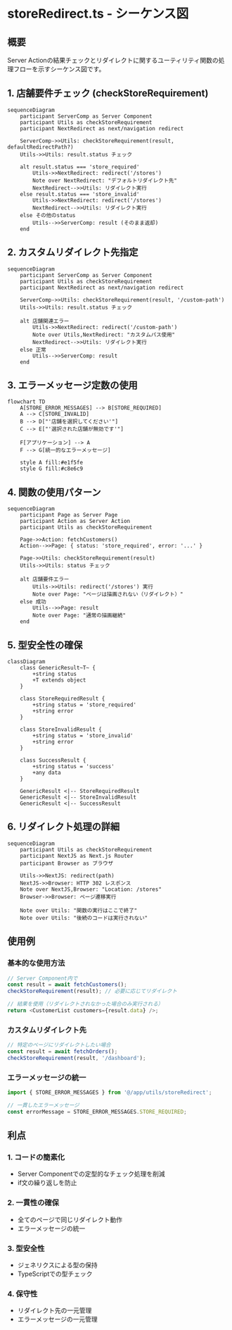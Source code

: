 # storeRedirect.ts - シーケンス図

## 概要
Server Actionの結果チェックとリダイレクトに関するユーティリティ関数の処理フローを示すシーケンス図です。

## 1. 店舗要件チェック (checkStoreRequirement)

```mermaid
sequenceDiagram
    participant ServerComp as Server Component
    participant Utils as checkStoreRequirement
    participant NextRedirect as next/navigation redirect

    ServerComp->>Utils: checkStoreRequirement(result, defaultRedirectPath?)
    Utils->>Utils: result.status チェック
    
    alt result.status === 'store_required'
        Utils->>NextRedirect: redirect('/stores')
        Note over NextRedirect: "デフォルトリダイレクト先"
        NextRedirect-->>Utils: リダイレクト実行
    else result.status === 'store_invalid'
        Utils->>NextRedirect: redirect('/stores')
        NextRedirect-->>Utils: リダイレクト実行
    else その他のstatus
        Utils-->>ServerComp: result (そのまま返却)
    end
```

## 2. カスタムリダイレクト先指定

```mermaid
sequenceDiagram
    participant ServerComp as Server Component
    participant Utils as checkStoreRequirement
    participant NextRedirect as next/navigation redirect

    ServerComp->>Utils: checkStoreRequirement(result, '/custom-path')
    Utils->>Utils: result.status チェック
    
    alt 店舗関連エラー
        Utils->>NextRedirect: redirect('/custom-path')
        Note over Utils,NextRedirect: "カスタムパス使用"
        NextRedirect-->>Utils: リダイレクト実行
    else 正常
        Utils-->>ServerComp: result
    end
```

## 3. エラーメッセージ定数の使用

```mermaid
flowchart TD
    A[STORE_ERROR_MESSAGES] --> B[STORE_REQUIRED]
    A --> C[STORE_INVALID]
    B --> D["'店舗を選択してください'"]
    C --> E["'選択された店舗が無効です'"]
    
    F[アプリケーション] --> A
    F --> G[統一的なエラーメッセージ]
    
    style A fill:#e1f5fe
    style G fill:#c8e6c9
```

## 4. 関数の使用パターン

```mermaid
sequenceDiagram
    participant Page as Server Page
    participant Action as Server Action
    participant Utils as checkStoreRequirement

    Page->>Action: fetchCustomers()
    Action-->>Page: { status: 'store_required', error: '...' }
    
    Page->>Utils: checkStoreRequirement(result)
    Utils->>Utils: status チェック
    
    alt 店舗要件エラー
        Utils->>Utils: redirect('/stores') 実行
        Note over Page: "ページは描画されない（リダイレクト）"
    else 成功
        Utils-->>Page: result
        Note over Page: "通常の描画継続"
    end
```

## 5. 型安全性の確保

```mermaid
classDiagram
    class GenericResult~T~ {
        +string status
        +T extends object
    }
    
    class StoreRequiredResult {
        +string status = 'store_required'
        +string error
    }
    
    class StoreInvalidResult {
        +string status = 'store_invalid'
        +string error
    }
    
    class SuccessResult {
        +string status = 'success'
        +any data
    }
    
    GenericResult <|-- StoreRequiredResult
    GenericResult <|-- StoreInvalidResult
    GenericResult <|-- SuccessResult
```

## 6. リダイレクト処理の詳細

```mermaid
sequenceDiagram
    participant Utils as checkStoreRequirement
    participant NextJS as Next.js Router
    participant Browser as ブラウザ

    Utils->>NextJS: redirect(path)
    NextJS->>Browser: HTTP 302 レスポンス
    Note over NextJS,Browser: "Location: /stores"
    Browser->>Browser: ページ遷移実行
    
    Note over Utils: "関数の実行はここで終了"
    Note over Utils: "後続のコードは実行されない"
```

## 使用例

### 基本的な使用方法
```typescript
// Server Component内で
const result = await fetchCustomers();
checkStoreRequirement(result); // 必要に応じてリダイレクト

// 結果を使用（リダイレクトされなかった場合のみ実行される）
return <CustomerList customers={result.data} />;
```

### カスタムリダイレクト先
```typescript
// 特定のページにリダイレクトしたい場合
const result = await fetchOrders();
checkStoreRequirement(result, '/dashboard');
```

### エラーメッセージの統一
```typescript
import { STORE_ERROR_MESSAGES } from '@/app/utils/storeRedirect';

// 一貫したエラーメッセージ
const errorMessage = STORE_ERROR_MESSAGES.STORE_REQUIRED;
```

## 利点

### 1. コードの簡素化
- Server Componentでの定型的なチェック処理を削減
- if文の繰り返しを防止

### 2. 一貫性の確保
- 全てのページで同じリダイレクト動作
- エラーメッセージの統一

### 3. 型安全性
- ジェネリクスによる型の保持
- TypeScriptでの型チェック

### 4. 保守性
- リダイレクト先の一元管理
- エラーメッセージの一元管理